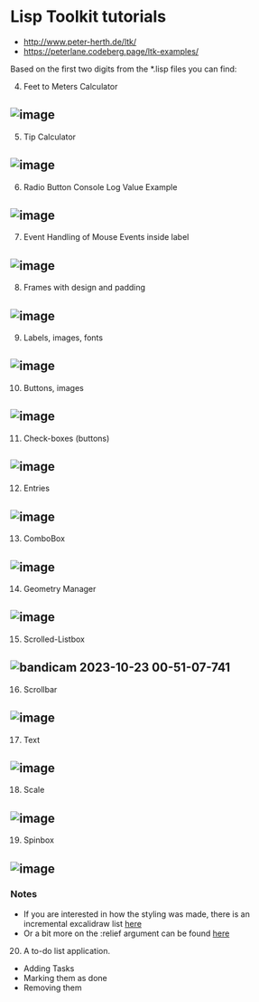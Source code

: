 # Lisp Toolkit tutorials
- http://www.peter-herth.de/ltk/
- https://peterlane.codeberg.page/ltk-examples/

Based on the first two digits from the *.lisp files you can find:

4. Feet to Meters Calculator

![image](https://github.com/art3xias23/clisp-ltk-tutorials/assets/23562239/6305c081-bd29-48de-b2e4-b38fd93ce262)
-----

5. Tip Calculator
   
![image](https://github.com/art3xias23/clisp-ltk-tutorials/assets/23562239/fdf64b7c-344c-4c65-b569-4b261c4f1db0)
-----

6. Radio Button Console Log Value Example
   
![image](https://github.com/art3xias23/clisp-ltk-tutorials/assets/23562239/4b3aa0a1-2457-4014-8999-2fff18b5b30a)
------

7. Event Handling of Mouse Events inside label

![image](https://github.com/art3xias23/clisp-ltk-tutorials/assets/23562239/6aca2625-e959-4336-b804-56f07d8cb848)
------

8. Frames with design and padding

![image](https://github.com/art3xias23/clisp-ltk-tutorials/assets/23562239/dd860d69-e5e7-4239-9fe7-57c9f435faf0)
------

9. Labels, images, fonts

![image](https://github.com/art3xias23/clisp-ltk-tutorials/assets/23562239/c20a0930-c34a-4057-947f-66d142eee7e5)
-----

10. Buttons, images

![image](https://github.com/art3xias23/clisp-ltk-tutorials/assets/23562239/f0ebd318-e4a9-4592-ba42-fa86e85e8deb)
-----

11. Check-boxes (buttons)

![image](https://github.com/art3xias23/clisp-ltk-tutorials/assets/23562239/5aaffb5b-774e-4c9c-b711-64bcc2c55e1a)
------

12. Entries

![image](https://github.com/art3xias23/clisp-ltk-tutorials/assets/23562239/576973b1-5fa6-4dab-b5ef-9422c32ddba6)
------

13. ComboBox

![image](https://github.com/art3xias23/clisp-ltk-tutorials/assets/23562239/129fb320-3e7b-4e27-817b-3806217a53dc)
------

14. Geometry Manager

![image](https://github.com/art3xias23/clisp-ltk-tutorials/assets/23562239/7b6565b1-f0cf-4503-bdb8-be6ddfd7e34a)
------

15. Scrolled-Listbox

![bandicam 2023-10-23 00-51-07-741](https://github.com/art3xias23/clisp-ltk-tutorials/assets/23562239/fb615377-1f68-4224-bd49-1306926d1f0b)
------

16. Scrollbar

![image](https://github.com/art3xias23/clisp-ltk-tutorials/assets/23562239/e2ea612f-f4a2-4e75-9302-261d22f969e7)
------

17. Text

![image](https://github.com/art3xias23/clisp-ltk-tutorials/assets/23562239/78905abd-b2c9-4dc0-bce3-1209a7f38b88)
------

18. Scale

![image](https://github.com/art3xias23/clisp-ltk-tutorials/assets/23562239/de56306c-d7e2-4e04-80db-ade5ed0403ba)
------

19. Spinbox

![image](https://github.com/art3xias23/clisp-ltk-tutorials/assets/23562239/15d52983-2556-4f49-91f5-a21b2e2fd472)
------





### Notes
- If you are interested in how the styling was made, there is an incremental excalidraw list [here](https://github.com/art3xias23/clisp-ltk-tutorials/commit/5818a598cbf97424909654fdc2d23c031cb7c475#commitcomment-130594774)
- Or a bit more on the :relief argument can be found [here](https://github.com/art3xias23/clisp-ltk-tutorials/commit/94fe6a44f384314cb36d71f69f2cf3d382ec4b3d#commitcomment-130321349)




20. A to-do list application. 
 - Adding Tasks
 - Marking them as done
 - Removing them

